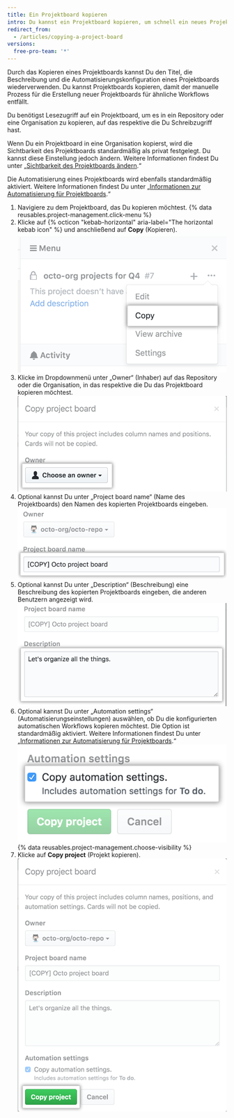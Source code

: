 ```yaml
---
title: Ein Projektboard kopieren
intro: Du kannst ein Projektboard kopieren, um schnell ein neues Projekt zu erstellen. Das Kopieren häufig genutzter oder stark angepasster Projektboards unterstützt die Standardisierung von Workflows.
redirect_from:
  - /articles/copying-a-project-board
versions:
  free-pro-team: '*'
---
```


Durch das Kopieren eines Projektboards kannst Du den Titel, die Beschreibung und die Automatisierungskonfiguration eines Projektboards wiederverwenden. Du kannst Projektboards kopieren, damit der manuelle Prozess für die Erstellung neuer Projektboards für ähnliche Workflows entfällt.

Du benötigst Lesezugriff auf ein Projektboard, um es in ein Repository oder eine Organisation zu kopieren, auf das respektive die Du Schreibzugriff hast.

Wenn Du ein Projektboard in eine Organisation kopierst, wird die Sichtbarkeit des Projektboards standardmäßig als privat festgelegt. Du kannst diese Einstellung jedoch ändern. Weitere Informationen findest Du unter „[Sichtbarkeit des Projektboards ändern](/articles/changing-project-board-visibility/).“

Die Automatisierung eines Projektboards wird ebenfalls standardmäßig aktiviert. Weitere Informationen findest Du unter „[Informationen zur Automatisierung für Projektboards](/articles/about-automation-for-project-boards/).“

1. Navigiere zu dem Projektboard, das Du kopieren möchtest.
{% data reusables.project-management.click-menu %}
3. Klicke auf {% octicon "kebab-horizontal" aria-label="The horizontal kebab icon" %} und anschließend auf **Copy** (Kopieren). ![Option „Copy“ (Kopieren) im Dropdownmenü auf der Projektboard-Seitenleiste](/assets/images/help/projects/project-board-copy-setting.png)
4. Klicke im Dropdownmenü unter „Owner“ (Inhaber) auf das Repository oder die Organisation, in das respektive die Du das Projektboard kopieren möchtest. ![Inhaber von kopiertem Projektboard aus Dropdownmenü auswählen](/assets/images/help/projects/copied-project-board-owner.png)
5. Optional kannst Du unter „Project board name“ (Name des Projektboards) den Namen des kopierten Projektboards eingeben. ![Feld zum Eingeben eines Namens für das kopierte Projektboard](/assets/images/help/projects/copied-project-board-name.png)
6. Optional kannst Du unter „Description“ (Beschreibung) eine Beschreibung des kopierten Projektboards eingeben, die anderen Benutzern angezeigt wird. ![Feld zum Eingeben einer Beschreibung für das kopierte Projektboard](/assets/images/help/projects/copied-project-board-description.png)
7. Optional kannst Du unter „Automation settings“ (Automatisierungseinstellungen) auswählen, ob Du die konfigurierten automatischen Workflows kopieren möchtest. Die Option ist standardmäßig aktiviert. Weitere Informationen findest Du unter „[Informationen zur Automatisierung für Projektboards](/articles/about-automation-for-project-boards/).“ ![Automatisierungseinstellungen für das kopierte Projektboard auswählen](/assets/images/help/projects/copied-project-board-automation-settings.png)
{% data reusables.project-management.choose-visibility %}
9. Klicke auf **Copy project** (Projekt kopieren). ![Schaltfläche zum Bestätigen des Kopiervorgangs](/assets/images/help/projects/confirm-copy-project-board.png)
